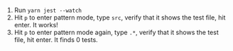1. Run `yarn jest --watch`
2. Hit `p` to enter pattern mode, type `src`, verify that it shows the test file, hit enter. It works!
3. Hit `p` to enter pattern mode again, type `.*`, verify that it shows the test file, hit enter. It finds 0 tests.
